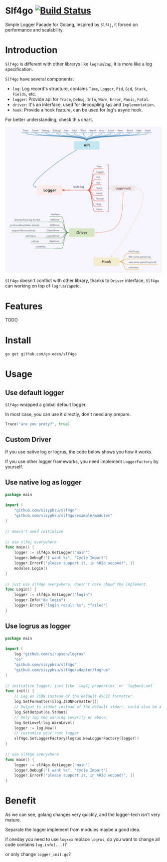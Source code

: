 # Slf4go [![Build Status](https://travis-ci.org/go-eden/slf4go.svg?branch=master)](https://travis-ci.org/go-eden/slf4go)

Simple Logger Facade for Golang, inspired by `Slf4j`, it forced on performance and scalability.

# Introduction

`Slf4go` is different with other librarys like `logrus`/`zap`, it is more like a log specification. 

`Slf4go` have several components:

+ `log`: Log record's structure, contains `Time`, `Logger`, `Pid`, `Gid`, `Stack`, `Fields`, etc.
+ `logger`: Provide api for `Trace`, `Debug`, `Info`, `Warn`, `Error`, `Panic`, `Fatal`.
+ `driver`: It's an interface, used for decoupling `Api` and `Implementation`.
+ `hook`: Provide a hook feature, can be used for log's async hook.

For better understanding, check this chart.

![structure](./doc/structure.jpg)

`Slf4go` doesn't conflict with other library, thanks to `Driver` interface, `Slf4go` can working on top of `logrus`/`zap`etc. 

# Features

TODO

# Install

```bash
go get github.com/go-eden/slf4go
```

# Usage

## Use default logger

`Slf4go` wrapped a global default logger.

In most case, you can use it directly, don't need any prepare.

```go
Trace("are you prety?", true)
``` 

## Custom Driver

If you use native log or logrus, the code below shows you how it works.

If you use other logger frameworks, you need implement `LoggerFactory` by yourself.

## Use native log as logger

```go
package main

import (
    "github.com/sisyphsu/slf4go"
    "github.com/sisyphsu/slf4go/example/modules"
)

// doesn't need initialize

// use slf4j everywhere
func main() {
    logger := slf4go.GetLogger("main")
    logger.DebugF("I want %s", "Cycle Import")
    logger.ErrorF("please support it, in %02d second!", 1)
    modules.Login()
}

// just use slf4go everywhere, doesn't care aboud the implement.
func Login() {
    logger := slf4go.GetLogger("login")
    logger.Info("do login")
    logger.ErrorF("login result %s", "failed")
}
```

## Use logrus as logger


```go
package main

import (
    log "github.com/sirupsen/logrus"
    "os"
    "github.com/sisyphsu/slf4go"
    "github.com/sisyphsu/slf4go/adapter/logrus"
)

// initialize logger, just like `log4j.properties` or `logback.xml`
func init() {
    // Log as JSON instead of the default ASCII formatter.
    log.SetFormatter(&log.JSONFormatter{})
    // Output to stdout instead of the default stderr, could also be a file.
    log.SetOutput(os.Stdout)
    // Only log the warning severity or above.
    log.SetLevel(log.WarnLevel)
    logger := log.New()
    // customize your root logger
    slf4go.SetLoggerFactory(logrus.NewLoggerFactory(logger))
}

// use slf4go everywhere
func main() {
    logger := slf4go.GetLogger("main")
    logger.DebugF("I want %s", "Cycle Import")
    logger.ErrorF("please support it, in %02d second!", 1)
}
```

# Benefit

As we can see, golang changes very quickly, and the logger-tech isn't very mature.

Separate the logger implement from modules maybe a good idea.

if oneday you need to use `logxxx` replace `logrus`, 
do you want to change all code contains `log.info(...)`?
   
or only change `logger_init.go`?
